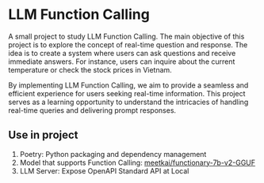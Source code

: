 # LLM Function Calling
A small project to study LLM Function Calling. The main objective of this project is to explore the concept of real-time question and response. The idea is to create a system where users can ask questions and receive immediate answers. For instance, users can inquire about the current temperature or check the stock prices in Vietnam.

By implementing LLM Function Calling, we aim to provide a seamless and efficient experience for users seeking real-time information. This project serves as a learning opportunity to understand the intricacies of handling real-time queries and delivering prompt responses.


## Use in project
1. Poetry: Python packaging and dependency management
2. Model that supports Function Calling: [meetkai/functionary-7b-v2-GGUF](https://huggingface.co/meetkai/functionary-7b-v2-GGUF)
3. LLM Server: Expose OpenAPI Standard API at Local
